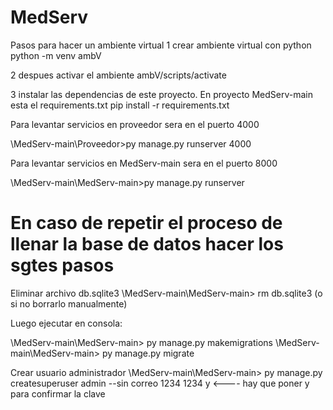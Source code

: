 # MedServ

Pasos para hacer un ambiente virtual 1 crear ambiente virtual con python python -m venv ambV

2 despues activar el ambiente ambV/scripts/activate

3 instalar las dependencias de este proyecto. En proyecto MedServ-main esta el requirements.txt pip install -r requirements.txt

 Para levantar servicios en proveedor sera en el puerto 4000

\MedServ-main\Proveedor>py manage.py runserver 4000

 Para levantar servicios en MedServ-main sera en el puerto 8000

\MedServ-main\MedServ-main>py manage.py runserver

# En caso de repetir el proceso de llenar la base de datos hacer los sgtes pasos

 Eliminar archivo db.sqlite3
\MedServ-main\MedServ-main> rm db.sqlite3
(o si no borrarlo manualmente)

Luego ejecutar en consola:

\MedServ-main\MedServ-main> py manage.py makemigrations
\MedServ-main\MedServ-main> py manage.py migrate

Crear usuario administrador
\MedServ-main\MedServ-main> py manage.py createsuperuser
admin
--sin correo
1234
1234
y        <---- hay que poner y para confirmar la clave 
